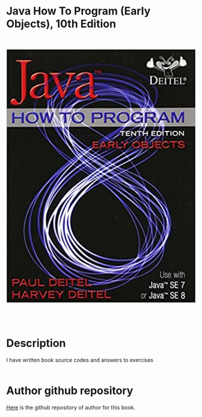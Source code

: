 # Java How To Program (Early Objects), 10th Edition
<br>

<p align="center">
	<img src=".assets/cover.jpg" width="550">
</p>
<br/>
<br/>

# Description
I have written book source codes and answers to exercises
<br/>
<br/>

# Author github repository
[Here](https://github.com/pdeitel/JavaHowToProgram10eEarlyObjectsVersion) is the github repository of author for this book.
<br/>

